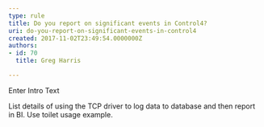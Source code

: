 ```yaml
---
type: rule
title: Do you report on significant events in Control4?
uri: do-you-report-on-significant-events-in-control4
created: 2017-11-02T23:49:54.0000000Z
authors:
- id: 70
  title: Greg Harris

---
```


Enter Intro Text
 
List details of using the TCP driver to log data to database and then report in BI. Use toilet usage example.
